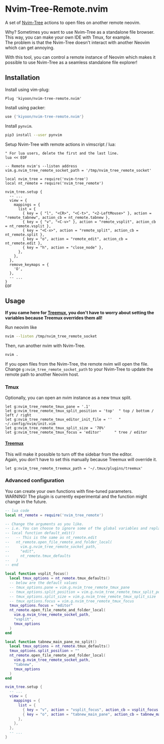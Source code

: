 # Nvim-Tree-Remote.nvim

A set of [Nvim-Tree](https://github.com/nvim-tree/nvim-tree.lua) actions to open files on another remote neovim.

Why? Sometimes you want to use Nvim-Tree as a standalone file browser. This way, you can make your own IDE with Tmux, for example.  
The problem is that the Nvim-Tree doesn't interact with another Neovim which can get annoying.

With this tool, you can control a remote instance of Neovim which makes it possible to use Nvim-Tree as a seamless standalone file explorer!

## Installation

Install using vim-plug:
```vim
Plug 'kiyoon/nvim-tree-remote.nvim'
```

Install using packer:
```lua
use {'kiyoon/nvim-tree-remote.nvim'}
```

Install `pynvim`.  
```bash
pip3 install --user pynvim
```

Setup Nvim-Tree with remote actions in vimscript / lua:  
```vim
" For lua users, delete the first and the last line.
lua << EOF

-- Remote nvim's --listen address
vim.g.nvim_tree_remote_socket_path = '/tmp/nvim_tree_remote_socket'

local nvim_tree = require('nvim-tree')
local nt_remote = require('nvim_tree_remote')

nvim_tree.setup {
  -- ...
  view = {
    mappings = {
      list = {
        { key = { "l", "<CR>", "<C-t>", "<2-LeftMouse>" }, action = "remote_tabnew", action_cb = nt_remote.tabnew },
        { key = { "v", "<C-v>" }, action = "remote_vsplit", action_cb = nt_remote.vsplit },
        { key = "<C-x>", action = "remote_split", action_cb = nt_remote.split },
        { key = "o", action = "remote_edit", action_cb = nt_remote.edit },
        { key = "h", action = "close_node" },
      },
    },
  },
  remove_keymaps = {
    'O',
  },
  -- ...
}
EOF
```

## Usage

**If you came here for [Treemux](https://github.com/kiyoon/treemux), you don't have to worry about setting the variables because Treemux overrides them all!**

Run neovim like  
```bash
nvim --listen /tmp/nvim_tree_remote_socket
```

Then, run another nvim with Nvim-Tree.  
```bash
nvim .
```

If you open files from the Nvim-Tree, the remote nvim will open the file.  
Change `g:nvim_tree_remote_socket_path` to your Nvim-Tree to update the remote path to another Neovim host.

### Tmux

Optionally, you can open an nvim instance as a new tmux split.

```vim
let g:nvim_tree_remote_tmux_pane = '.1'
let g:nvim_tree_remote_tmux_split_position = 'top'  " top / bottom / left / right
let g:nvim_tree_remote_tmux_editor_init_file = ''	" ~/.config/nvim/init.vim
let g:nvim_tree_remote_tmux_split_size = '70%'
let g:nvim_tree_remote_tmux_focus = 'editor'      " tree / editor
```


#### [Treemux](https://github.com/kiyoon/treemux)

This will make it possible to turn off the sidebar from the editor.  
Again, you don't have to set this manually because Treemux will override it.

```vim
let g:nvim_tree_remote_treemux_path = '~/.tmux/plugins/treemux'
```

### Advanced configuration

You can create your own functions with fine-tuned parameters.  
WARNING! The plugin is currently experimental and the function might change in the future.

```lua
-- lua code
local nt_remote = require('nvim_tree_remote')

-- Change the arguments as you like.
-- i.e. You can choose to ignore some of the global variables and replace to what you want.
-- local function default_edit()
--   -- This is the same as nt_remote.edit
--   nt_remote.open_file_remote_and_folder_local(
--     vim.g.nvim_tree_remote_socket_path,
--     "edit",
--     nt_remote.tmux_defaults
--   )
-- end

local function vsplit_focus()
  local tmux_options = nt_remote.tmux_defaults()
  -- below are the default values
  -- tmux_options.pane = vim.g.nvim_tree_remote_tmux_pane
  -- tmux_options.split_position = vim.g.nvim_tree_remote_tmux_split_position
  -- tmux_options.split_size = vim.g.nvim_tree_remote_tmux_split_size
  -- tmux_options.focus = vim.g.nvim_tree_remote_tmux_focus
  tmux_options.focus = "editor"
  nt_remote.open_file_remote_and_folder_local(
    vim.g.nvim_tree_remote_socket_path,
    "vsplit",
    tmux_options
  )
end

local function tabnew_main_pane_no_split()
  local tmux_options = nt_remote.tmux_defaults()
  tmux_options.split_position = ""
  nt_remote.open_file_remote_and_folder_local(
    vim.g.nvim_tree_remote_socket_path,
    "tabnew",
    tmux_options
  )
end

nvim_tree.setup {
  -- ...
  view = {
    mappings = {
      list = {
        { key = "v", action = "vsplit_focus", action_cb = vsplit_focus },
        { key = "o", action = "tabnew_main_pane", action_cb = tabnew_main_pane_no_split },
      },
    },
  },
  -- ...
}
```
